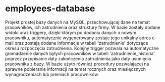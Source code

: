 # employees-database
Projekt prostej bazy danych na MySQL, przechowującej dane na temat pracowników, ich zatrudnienia oraz struktury firmy.
W bazie zostały dodane widoki oraz triggery, dzięki którym po dodaniu danych o nowym pracowniku, 
automatycznie wygenerowany zostaje jego unikalny adres e-mail oraz zostają dodane informacje w 
tabeli 'zatrudnienie' dotyczące okresu rozpoczęcia zatrudnienia. Kolejny trigger pozwala na automatyczne 
gromadzenie danych byłych pracowników w tabeli 'zatrudnienie_historia' poprzez przypisanie daty zakończenia 
zatrudnienia jako daty usunięcia pracownika z bazy. W bazie użyto również procedury pozwalającej na sprawne 
pobieranie informacji na temat rocznych oraz miesięcznych wynagrodzeniach lub premiach pracowników.
